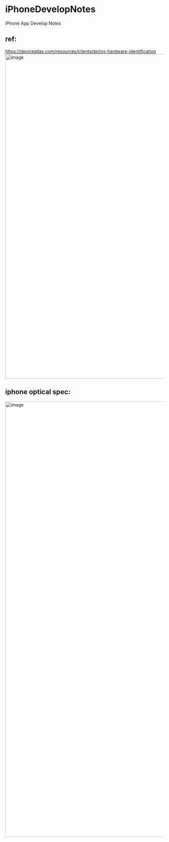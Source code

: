 # iPhoneDevelopNotes
iPhone App Develop Notes

## ref:
 https://deviceatlas.com/resources/clientside/ios-hardware-identification
<img width="1030" alt="image" src="https://github.com/bigheadG/iPhoneDevelopNotes/assets/2010446/a121ece3-3b25-4e23-a721-9813efda9ff1">

## iphone optical spec:
<img width="1381" alt="image" src="https://github.com/bigheadG/iPhoneDevelopNotes/assets/2010446/60ced507-faf2-4d2e-98cf-3880d06be82e">
